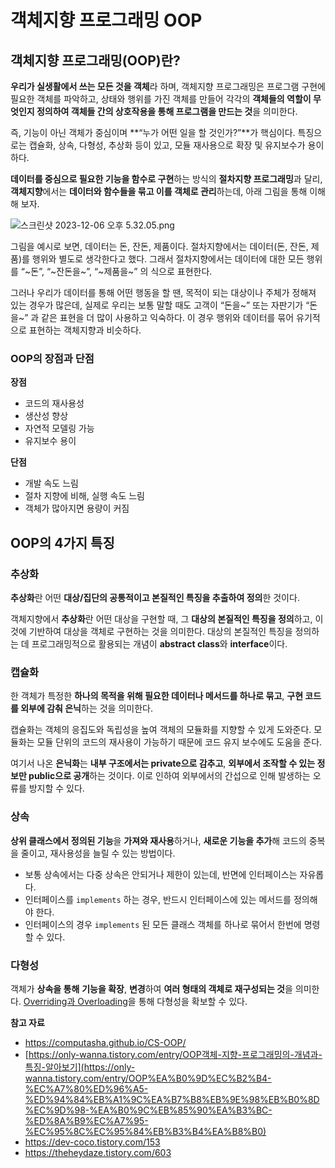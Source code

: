 # 객체지향 프로그래밍 OOP

## 객체지향 프로그래밍(OOP)란?

**우리가 실생활에서 쓰는 모든 것을 객체**라 하며, 객체지향 프로그래밍은 프로그램 구현에 필요한 객체를 파악하고, 상태와 행위를 가진 객체를 만들어 각각의 **객체들의 역할이 무엇인지 정의하여 객체들 간의 상호작용을 통해 프로그램을 만드는 것**을 의미한다.

즉, 기능이 아닌 객체가 중심이며 **“누가 어떤 일을 할 것인가?”**가 핵심이다. 특징으로는 캡슐화, 상속, 다형성, 추상화 등이 있고, 모듈 재사용으로 확장 및 유지보수가 용이하다.

**데이터를 중심으로 필요한 기능을 함수로 구현**하는 방식의 **절차지향 프로그래밍**과 달리, **객체지향**에서는 **데이터와 함수들을 묶고 이를 객체로 관리**하는데, 아래 그림을 통해 이해해 보자.

![스크린샷 2023-12-06 오후 5.32.05.png](https://github.com/Heo-y-y/development-blog/assets/112863029/31054707-b191-448c-99c8-5769bd2a2b25)

그림을 예시로 보면, 데이터는 돈, 잔돈, 제품이다. 절차지향에서는 데이터(돈, 잔돈, 제품)를 행위와 별도로 생각한다고 했다. 그래서 절차지향에서는 데이터에 대한 모든 행위를 “~돈”, “~잔돈을~”, “~제품을~” 의 식으로 표현한다.

그러나 우리가 데이터를 통해 어떤 행동을 할 땐, 목적이 되는 대상이나 주체가 정해져 있는 경우가 많은데, 실제로 우리는 보통 말할 때도 고객이 “돈을~” 또는 자판기가 “돈을~” 과 같은 표현을 더 많이 사용하고 익숙하다. 이 경우 행위와 데이터를 묶어 유기적으로 표현하는 객체지향과 비슷하다.

### OOP의 장점과 단점

**장점**

- 코드의 재사용성
- 생산성 향상
- 자연적 모델링 가능
- 유지보수 용이

**단점**

- 개발 속도 느림
- 절차 지향에 비해, 실행 속도 느림
- 객체가 많아지면 용량이 커짐

## OOP의 4가지 특징

### 추상화

**추상화**란 어떤 **대상/집단의 공통적이고 본질적인 특징을 추출하여 정의**한 것이다.

객체지향에서 **추상화**란 어떤 대상을 구현할 때, 그 **대상의 본질적인 특징을 정의**하고, 이것에 기반하여 대상을 객체로 구현하는 것을 의미한다. 대상의 본질적인 특징을 정의하는 데 프로그래밍적으로 활용되는 개념이 **abstract class**와 **interface**이다.

### 캡슐화

한 객체가 특정한 **하나의 목적을 위해 필요한 데이터나 메서드를 하나로 묶고**, **구현 코드를 외부에 감춰 은닉**하는 것을 의미한다. 

캡슐화는 객체의 응집도와 독립성을 높여 객체의 모듈화를 지향할 수 있게 도와준다. 모듈화는 모듈 단위의 코드의 재사용이 가능하기 때문에 코드 유지 보수에도 도움을 준다.

여기서 나온 **은닉화**는 **내부 구조에서는 private으로 감추고**, **외부에서 조작할 수 있는 정보만 public으로 공개**하는 것이다. 이로 인하여 외부에서의 간섭으로 인해 발생하는 오류를 방지할 수 있다.

### 상속

**상위 클래스에서 정의된 기능**을 **가져와 재사용**하거나, **새로운 기능을 추가**해 코드의 중복을 줄이고, 재사용성을 늘릴 수 있는 방법이다.

- 보통 상속에서는 다중 상속은 안되거나 제한이 있는데, 반면에 인터페이스는 자유롭다.
- 인터페이스를 `implements` 하는 경우, 반드시 인터페이스에 있는 메서드를 정의해야 한다.
- 인터페이스의 경우 `implements` 된 모든 클래스 객체를 하나로 묶어서 한번에 명령할 수 있다.

### 다형성

객체가 **상속을 통해** **기능을 확장**, **변경**하여 **여러 형태의 객체로 재구성되는 것**을 의미한다. [Overriding과 Overloading](오버라이딩과오버로딩.md)을 통해 다형성을 확보할 수 있다.

**참고 자료**

- <https://computasha.github.io/CS-OOP/>
- [https://only-wanna.tistory.com/entry/OOP객체-지향-프로그래밍의-개념과-특징-알아보기](https://only-wanna.tistory.com/entry/OOP%EA%B0%9D%EC%B2%B4-%EC%A7%80%ED%96%A5-%ED%94%84%EB%A1%9C%EA%B7%B8%EB%9E%98%EB%B0%8D%EC%9D%98-%EA%B0%9C%EB%85%90%EA%B3%BC-%ED%8A%B9%EC%A7%95-%EC%95%8C%EC%95%84%EB%B3%B4%EA%B8%B0)
- <https://dev-coco.tistory.com/153>
- <https://theheydaze.tistory.com/603>
